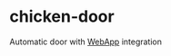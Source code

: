 # chicken-door
Automatic door with [WebApp](https://CLDWHXPSURNV4EW5.anvil.app/YYX76UIW3FLUVCCLEB6FN5WL) integration
